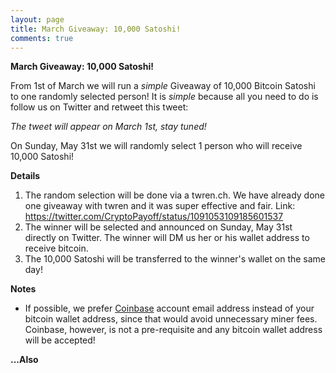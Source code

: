 ```yaml
---
layout: page
title: March Giveaway: 10,000 Satoshi!
comments: true
---
```


**March Giveaway: 10,000 Satoshi!**

From 1st of March we will run a <i>simple</i> Giveaway of 10,000 Bitcoin Satoshi to one randomly selected person! It is <i>simple</i> because all you need to do is follow us on Twitter and retweet this tweet:
<P>
<i>The tweet will appear on March 1st, stay tuned!</i>
</p>
On Sunday, May 31st we will randomly select 1 person who will receive 10,000 Satoshi!

**Details**

1. The random selection will be done via a twren.ch. We have already done one giveaway with twren and it was super effective and fair. Link: <a href="https://twitter.com/CryptoPayoff/status/1091053109185601537" target="_blank">https://twitter.com/CryptoPayoff/status/1091053109185601537</a>
2. The winner will be selected and announced on Sunday, May 31st directly on Twitter. The winner will DM us her or his wallet address to receive bitcoin.
3. The 10,000 Satoshi will be transferred to the winner's wallet on the same day!

**Notes**

- If possible, we prefer <a href="http://bit.ly/www-coinbase" target="_blank">Coinbase</a> account email address instead of your bitcoin wallet address, since that would avoid unnecessary miner fees. Coinbase, however, is not a pre-requisite and any bitcoin wallet address will be accepted!

**...Also**
